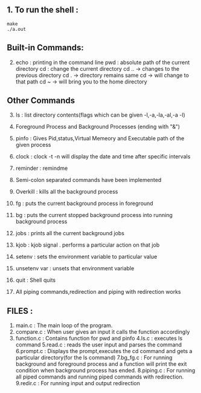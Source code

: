 ## 1. To run the shell :
	make
	./a.out

## Built-in Commands:
2. 	echo : printing in the command line
	pwd : absolute path of the current directory
	cd : change the current directory
		cd .. -> changes to the previous directory
		cd . -> directory remains same
		cd <path> -> will change to that path
		cd ~ -> will bring you to the home directory
## Other Commands

3. ls : list directory contents(flags which can be given -l,-a,-la,-al,-a -l)

4. Foreground Process and Background Processes (ending with "&") 

5. pinfo : Gives Pid,status,Virtual Memeory and Executable path of the given process

6. clock : clock -t <interval> -n <duration> will display the date and time after specific intervals

7. reminder : remindme <time interval> <label> 

8. Semi-colon separated commands have been implemented

9. Overkill : kills all the background process

10. fg : puts the current background process in foreground

11. bg : puts the current stopped background process into running background process

12. jobs : prints all the current background jobs

13. kjob : kjob <job no> signal . performs a particular action on that job

14. setenv : sets the environment variable to particular value

15. unsetenv var : unsets that environment variable

16. quit : Shell quits

17. All piping commands,redirection and piping with redirection works


## FILES :

1. main.c : The main loop of the program.
2. compare.c : When user gives an input it calls the function accordingly
3. function.c : Contains function for pwd and pinfo
4.ls.c : executes ls command
5.read.c : reads the user input and parses the command
6.prompt.c : Displays the prompt,executes the cd command and gets a particular directory(for the ls command)
7.bg_fg.c : For running background and foreground process and a function will print the exit condition when background process has ended.
8.piping.c : For running all piped commands and running piped commands with redirection.
9.redir.c : For running input and output redirection 
